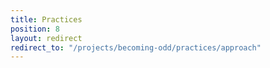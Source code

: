 ```yaml
---
title: Practices
position: 8
layout: redirect
redirect_to: "/projects/becoming-odd/practices/approach"
---
```


